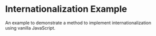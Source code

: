 # Internationalization Example
An example to demonstrate a method to implement internationalization using vanilla JavaScript.
